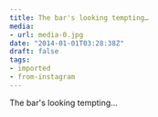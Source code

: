 ```yaml
---
title: The bar's looking tempting…
media:
- url: media-0.jpg
date: "2014-01-01T03:28:38Z"
draft: false
tags:
- imported
- from-instagram
---
```

The bar's looking tempting…
